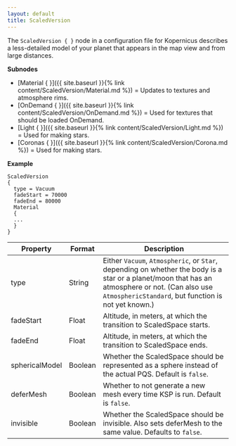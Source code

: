 ```yaml
---
layout: default
title: ScaledVersion
---
```


The `ScaledVersion { }` node in a configuration file for Kopernicus describes a less-detailed model of your planet that appears in the map view and from large distances.


**Subnodes**
* [Material { }]({{ site.baseurl }}{% link content/ScaledVersion/Material.md %}) = Updates to textures and atmosphere rims.
* [OnDemand { }]({{ site.baseurl }}{% link content/ScaledVersion/OnDemand.md %}) = Used for textures that should be loaded OnDemand.
* [Light { }]({{ site.baseurl }}{% link content/ScaledVersion/Light.md %}) = Used for making stars.
* [Coronas { }]({{ site.baseurl }}{% link content/ScaledVersion/Corona.md %}) = Used for making stars.

**Example**
```
ScaledVersion
{
  type = Vacuum
  fadeStart = 70000
  fadeEnd = 80000
  Material
  {
  ...
  }
}
```

|Property|Format|Description|
|--------|------|-----------|
|type|String|Either `Vacuum`, `Atmospheric`, or `Star`, depending on whether the body is a star or a planet/moon that has an atmosphere or not. (Can also use `AtmosphericStandard`, but function is not yet known.)|
|fadeStart|Float|Altitude, in meters, at which the transition to ScaledSpace starts.|
|fadeEnd|Float|Altitude, in meters, at which the transition to ScaledSpace ends.|
|sphericalModel|Boolean|Whether the ScaledSpace should be represented as a sphere instead of the actual PQS. Default is `false`.|
|deferMesh|Boolean|Whether to not generate a new mesh every time KSP is run. Default is `false`.|
|invisible|Boolean|Whether the ScaledSpace should be invisible. Also sets deferMesh to the same value. Defaults to `false`.|
